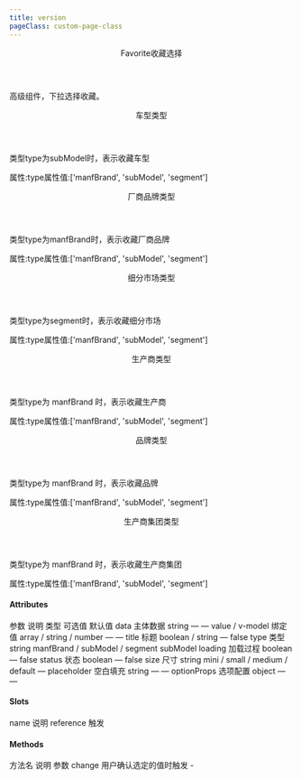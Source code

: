 ```yaml
---
title: version
pageClass: custom-page-class
---
```


<ClientOnly>
<Common-code-format>

  <div slot="componentNameTitle" class="component">
    <header class="component-name">
      Favorite收藏选择
    </header>
    <p class="component-text">
      高级组件，下拉选择收藏。
    </p>
  </div>

  <div slot="description">
    <header class="iw-description-title">
      车型类型
    </header>
    <p class="iw-description-text">
      类型type为subModel时，表示收藏车型
    </p>
  </div>

  <div slot="showComponents" class="iw-show-component">
    <Favorite-demo1/>
  </div>

  <section slot="paraDescription" class="iw-code-description">
    <p class="iw-paraStyle-wrapper">
        属性:<span class="iw-paraStyle">type</span>属性值:<span class="iw-paraStyle">['manfBrand', 'subModel', 'segment']</span>
    </p>
  </section>

  <highlight-code class="codeStyle" slot="showCode" lang="vue">
    <template>
      <div>
        <iw-favorite
          v-model="value"
          :data="data"
          :type-data="typeData"
          :show-search="true"
          type="subModel"
          is-modal
          title="车型"
          size="mini"
          require
          placement="bottomLeft"
          @save="handleSave"
          @change="handleChange"
        >
          <iw-button slot="reference" type="primary" size="mini">管理收藏车型</iw-button>
          <span slot="desc" class="iw-favorite__desc">
            <abbr class="font-blue">■ 国产 </abbr>
            <abbr class="font-orange">■ 进口</abbr>
          </span>
        </iw-favorite>
        <iw-favorite
          v-model="value2"
          :data="data"
          :showFolder="false"
          :type-data="typeData"
          :show-search="true"
          :append-to-body="false"
          type="subModel"
          title="车型"
          size="mini"
          require
          placement="bottomLeft"
          style="width: 120px;"
          @save="handleSave"
          @change="handleChange2"
        >
          <span slot="desc" class="iw-favorite__desc">
            <abbr class="font-blue">■ 国产 </abbr>
            <abbr class="font-orange">■ 进口</abbr>
          </span>
        </iw-favorite>
      </div>
    </template>
    <script>
    import { data } from '../../data/get-favorite-submodel'
    import { data as submodel } from '../../data/get-submodel'
    export default {
      name: '',
      data() {
        return {
          value: '',
          value2: '',
          data: [],
          typeData: []
        }
      },
      mounted() {
        this.data = data
        this.typeData = submodel
      },
      methods: {
        handleChange(value) {
          console.log('value', value)
          this.value = value
        },
        handleChange2(value) {
          console.log('value', value)
          this.value2 = value
        },
        handleSave(data) {
          this.data = data
        }
      }
    }
    </script>
    <script>
      export const data = [
        {
          'key': 1009,
          'value': '默认竞争圈',
          'selected': true,
          'disabledChildren': [
            {
              'key': 61,
              'value': 'A1'
            }
          ],
          'children': [
            {
              'key': 431,
              'value': '宝来',
              'remark': '国产'
            },
            {
              'key': 606,
              'value': '卡罗拉',
              'remark': '国产'
            },
            {
              'key': 748,
              'value': '奇骏',
              'remark': '国产'
            },
            {
              'key': 828,
              'value': '速腾',
              'remark': '国产'
            },
            {
              'key': 5431,
              'value': '朗逸Plus',
              'remark': '国产'
            },
            {
              'key': 837,
              'value': '思域',
              'remark': '国产'
            },
            {
              'key': 888,
              'value': '逍客',
              'remark': '国产'
            },
            {
              'key': 903,
              'value': '轩逸经典',
              'remark': '国产'
            },
            {
              'key': 925,
              'value': '英朗',
              'remark': '国产'
            },
            {
              'key': 830,
              'value': '桑塔纳',
              'remark': '国产'
            },
            {
              'key': 1144,
              'value': "CLK级",
              'remark': '进口'
            }
          ]
        }
      ]
    </script>
  </highlight-code>
</Common-code-format>
</ClientOnly>

<ClientOnly>
<Common-code-format>

  <div slot="description">
    <header class="iw-description-title">
      厂商品牌类型
    </header>
    <p class="iw-description-text">
      类型type为manfBrand时，表示收藏厂商品牌
    </p>
  </div>

  <div slot="showComponents" class="iw-show-component">
    <Favorite-demo2/>
  </div>

  <section slot="paraDescription" class="iw-code-description">
    <p class="iw-paraStyle-wrapper">
        属性:<span class="iw-paraStyle">type</span>属性值:<span class="iw-paraStyle">['manfBrand', 'subModel', 'segment']</span>
    </p>
  </section>

  <highlight-code class="codeStyle" slot="showCode" lang="vue">
    <template>
      <div>
        <iw-favorite
          v-model="value"
          :data="data"
          :type-data="typeData"
          :show-search="true"
          type="manfBrand"
          is-modal
          title="厂商品牌"
          size="mini"
          placement="bottomLeft"
          style="width: 180px;"
          @save="handleSave"
          @change="handleChange"
        >
          <iw-button slot="reference" type="primary" size="mini">管理收藏厂商品牌</iw-button>
        </iw-favorite>
      </div>
    </template>
    <script>
    const data = [
      {
        "key":780,
        "value":"默认竞争圈",
        "selected":1,
        "children":[
          {
              "key":138,
              "value":"一汽丰田-丰田"
          },
          {
              "key":135,
              "value":"一汽-大众-大众"
          },
          {
              "key":115,
              "value":"上汽通用-别克"
          },
          {
              "key":109,
              "value":"上汽大众-大众"
          },
          {
              "key":80,
              "value":"吉利汽车-吉利"
          },
          {
              "key":61,
              "value":"广汽丰田-丰田"
          },
          {
              "key":58,
              "value":"广汽本田-本田"
          },
          {
              "key":41,
              "value":"东风日产"
          },
          {
              "key":35,
              "value":"东风本田-本田"
          },
          {
              "key":8,
              "value":"北京奔驰-奔驰"
          }
        ]
      }
    ]
    import { data as manfbrand } from '../../data/get-manfbrand'
    export default {
      name: '',
      data() {
        return {
          value: '',
          data: [],
          typeData: []
        }
      },
      mounted() {
        this.data = data
        this.typeData = manfbrand[1]
      },
      methods: {
        handleChange(value) {
          console.log('value', value)
          this.value = value
        },
        handleSave(data) {
          this.data = data
        }
      }
    }
    </script>
  </highlight-code>
</Common-code-format>
</ClientOnly>

<ClientOnly>
<Common-code-format>

  <div slot="description">
    <header class="iw-description-title">
      细分市场类型
    </header>
    <p class="iw-description-text">
      类型type为segment时，表示收藏细分市场
    </p>
  </div>

  <div slot="showComponents" class="iw-show-component">
    <Favorite-demo3/>
  </div>

  <section slot="paraDescription" class="iw-code-description">
    <p class="iw-paraStyle-wrapper">
        属性:<span class="iw-paraStyle">type</span>属性值:<span class="iw-paraStyle">['manfBrand', 'subModel', 'segment']</span>
    </p>
  </section>

  <highlight-code class="codeStyle" slot="showCode" lang="vue">
    <template>
      <div>
        <iw-favorite
          v-model="value"
          :data="data"
          :type-data="typeData"
          :show-search="true"
          type="segment"
          is-modal
          title="细分市场"
          size="mini"
          placement="bottomLeft"
          @save="handleSave"
          @change="handleChange"
        >
          <iw-button slot="reference" type="primary" size="mini">管理收藏细分市场</iw-button>
        </iw-favorite>
        <iw-favorite
          v-model="value"
          :data="data"
          :type-data="typeData"
          :show-search="true"
          type="segment"
          title="细分市场"
          size="mini"
          placement="bottomLeft"
          style="width: 128px;"
          @save="handleSave"
          @change="handleChange"
        >
          <iw-button slot="reference" type="primary" size="mini">管理收藏细分市场</iw-button>
        </iw-favorite>
      </div>
    </template>
    <script>
    import { data } from '../../data/get-favorite-segment'
    import { data as segment } from '../../data/get-segment'
    export default {
      name: '',
      data() {
        return {
          value: '',
          data: [],
          typeData: []
        }
      },
      mounted() {
        this.data = data
        this.typeData = segment
      },
      methods: {
        handleChange(value) {
          console.log('value', value)
          this.value = value
        },
        handleSave(data) {
          this.data = data
        }
      }
    }
    </script>
  </highlight-code>
</Common-code-format>
</ClientOnly>

<ClientOnly>
<Common-code-format>

  <div slot="description">
    <header class="iw-description-title">
      生产商类型
    </header>
    <p class="iw-description-text">
      类型type为 manfBrand 时，表示收藏生产商
    </p>
  </div>

  <div slot="showComponents" class="iw-show-component">
    <Favorite-demo4/>
  </div>

  <section slot="paraDescription" class="iw-code-description">
    <p class="iw-paraStyle-wrapper">
        属性:<span class="iw-paraStyle">type</span>属性值:<span class="iw-paraStyle">['manfBrand', 'subModel', 'segment']</span>
    </p>
  </section>

  <highlight-code class="codeStyle" slot="showCode" lang="vue">
    <template>
      <div>
        <iw-favorite
          v-model="value"
          :data="data"
          :type-data="typeData"
          :show-search="true"
          type="manfBrand"
          is-modal
          title="生产商"
          size="mini"
          placement="bottomLeft"
          style="width: 180px;"
          @save="handleSave"
          @change="handleChange"
        >
          <iw-button slot="reference" type="primary" size="mini">管理收藏生产商</iw-button>
        </iw-favorite>
      </div>
    </template>
    <script>
    import { data as manfbrand } from '../../data/get-manfbrand'
    export default {
      name: '',
      data() {
        return {
          value: '',
          data: [],
          typeData: []
        }
      },
      mounted() {
        this.data = []
        this.typeData = manfbrand[0]
      },
      methods: {
        handleChange(value) {
          console.log('value', value)
          this.value = value
        },
        handleSave(data) {
          this.data = data
        }
      }
    }
    </script>
  </highlight-code>
</Common-code-format>
</ClientOnly>

<ClientOnly>
<Common-code-format>

  <div slot="description">
    <header class="iw-description-title">
      品牌类型
    </header>
    <p class="iw-description-text">
      类型type为 manfBrand 时，表示收藏品牌
    </p>
  </div>

  <div slot="showComponents" class="iw-show-component">
    <Favorite-demo5/>
  </div>

  <section slot="paraDescription" class="iw-code-description">
    <p class="iw-paraStyle-wrapper">
        属性:<span class="iw-paraStyle">type</span>属性值:<span class="iw-paraStyle">['manfBrand', 'subModel', 'segment']</span>
    </p>
  </section>

  <highlight-code class="codeStyle" slot="showCode" lang="vue">
    <template>
      <div>
        <iw-favorite
          v-model="value"
          :data="data"
          :type-data="typeData"
          :show-search="true"
          type="manfBrand"
          is-modal
          title="品牌"
          size="mini"
          placement="bottomLeft"
          style="width: 180px;"
          @save="handleSave"
          @change="handleChange"
        >
          <iw-button slot="reference" type="primary" size="mini">管理收藏品牌</iw-button>
        </iw-favorite>
      </div>
    </template>
    <script>
    import { data as manfbrand } from '../../data/get-manfbrand'
    export default {
      name: '',
      data() {
        return {
          value: '',
          data: [],
          typeData: []
        }
      },
      mounted() {
        this.data = []
        this.typeData = manfbrand[2]
      },
      methods: {
        handleChange(value) {
          console.log('value', value)
          this.value = value
        },
        handleSave(data) {
          this.data = data
        }
      }
    }
    </script>
  </highlight-code>
</Common-code-format>
</ClientOnly>

<ClientOnly>
<Common-code-format>

  <div slot="description">
    <header class="iw-description-title">
      生产商集团类型
    </header>
    <p class="iw-description-text">
      类型type为 manfBrand 时，表示收藏生产商集团
    </p>
  </div>

  <div slot="showComponents" class="iw-show-component">
    <Favorite-demo6/>
  </div>

  <section slot="paraDescription" class="iw-code-description">
    <p class="iw-paraStyle-wrapper">
        属性:<span class="iw-paraStyle">type</span>属性值:<span class="iw-paraStyle">['manfBrand', 'subModel', 'segment']</span>
    </p>
  </section>

  <highlight-code class="codeStyle" slot="showCode" lang="vue">
    <template>
      <div>
        <iw-favorite
          v-model="value"
          :data="data"
          :type-data="typeData"
          :show-search="true"
          type="manfBrand"
          is-modal
          require
          title="生产商集团"
          size="mini"
          placement="bottomLeft"
          style="width: 180px;"
          @save="handleSave"
          @change="handleChange"
        >
          <iw-button slot="reference" type="primary" size="mini">管理</iw-button>
        </iw-favorite>
      </div>
    </template>
    <script>
    import { data as manfbrand } from '../../data/get-manfbrand'
    export default {
      name: '',
      data() {
        return {
          value: '',
          text: {},
          data: [],
          typeData: []
        }
      },
      mounted() {
        this.data = []
        this.typeData = manfbrand[3]
      },
      methods: {
        handleChange(value, text) {
          console.log('value', value, text)
          this.value = value
          this.text = text
        },
        handleSave(data) {
          this.data = data
        }
      }
    }
    </script>
  </highlight-code>
</Common-code-format>
</ClientOnly>

#### Attributes
<ClientOnly>
<Common-create-form>
  <thead slot="form-header" class="formHead">
      <tr class="formHeadRow">
          <th class="formHeadCol">参数</th>
          <th class="formHeadCol">说明</th>
          <th class="formHeadCol">类型</th>
          <th class="formHeadCol">可选值</th>
          <th class="formHeadCol">默认值</th>
      </tr>
  </thead>
  <tbody slot="form-body" class="formBody">
      <tr class="formBodyRow">
          <td class="formBodyCol">data</td>
          <td class="formBodyCol">主体数据</td>
          <td class="formBodyCol">string</td>
          <td class="formBodyCol">—</td>
          <td class="formBodyCol">—</td>
      </tr>
      <tr class="formBodyRow">
          <td class="formBodyCol">value / v-model</td>
          <td class="formBodyCol">绑定值</td>
          <td class="formBodyCol">array / string / number</td>
          <td class="formBodyCol">—</td>
          <td class="formBodyCol">—</td>
      </tr>
      <tr class="formBodyRow">
          <td class="formBodyCol">title</td>
          <td class="formBodyCol">标题</td>
          <td class="formBodyCol">boolean / string</td>
          <td class="formBodyCol">—</td>
          <td class="formBodyCol">false</td>
      </tr>
      <tr class="formBodyRow">
          <td class="formBodyCol">type</td>
          <td class="formBodyCol">类型</td>
          <td class="formBodyCol">string</td>
          <td class="formBodyCol">manfBrand / subModel / segment</td>
          <td class="formBodyCol">subModel</td>
      </tr>
      <tr class="formBodyRow">
          <td class="formBodyCol">loading</td>
          <td class="formBodyCol">加载过程</td>
          <td class="formBodyCol">boolean</td>
          <td class="formBodyCol">—</td>
          <td class="formBodyCol">false</td>
      </tr>
      <tr class="formBodyRow">
          <td class="formBodyCol">status</td>
          <td class="formBodyCol">状态</td>
          <td class="formBodyCol">boolean</td>
          <td class="formBodyCol">—</td>
          <td class="formBodyCol">false</td>
      </tr>
      <tr class="formBodyRow">
          <td class="formBodyCol">size</td>
          <td class="formBodyCol">尺寸</td>
          <td class="formBodyCol">string</td>
          <td class="formBodyCol">mini / small / medium / default</td>
          <td class="formBodyCol">—</td>
      </tr>
      <tr class="formBodyRow">
          <td class="formBodyCol">placeholder</td>
          <td class="formBodyCol">空白填充</td>
          <td class="formBodyCol">string</td>
          <td class="formBodyCol">—</td>
          <td class="formBodyCol">—</td>
      </tr>
      <tr class="formBodyRow">
          <td class="formBodyCol">optionProps</td>
          <td class="formBodyCol">选项配置</td>
          <td class="formBodyCol">object</td>
          <td class="formBodyCol">—</td>
          <td class="formBodyCol">—</td>
      </tr>
  </tbody>
</Common-create-form>
</ClientOnly>

#### Slots
<ClientOnly>
<Common-create-form>
  <thead slot="form-header" class="formHead">
      <tr class="formHeadRow">
          <th class="formHeadCol">name</th>
          <th class="formHeadCol">说明</th>
      </tr>
  </thead>
  <tbody slot="form-body" class="formBody">
    <tr class="formBodyRow">
        <td class="formBodyCol">reference</td>
        <td class="formBodyCol">触发</td>
    </tr>
  </tbody>
</Common-create-form>
</ClientOnly>

#### Methods 
<ClientOnly>
<Common-create-form>
  <thead slot="form-header" class="formHead">
      <tr class="formHeadRow">
          <th class="formHeadCol">方法名</th>
          <th class="formHeadCol">说明</th>
          <th class="formHeadCol">参数</th>
      </tr>
  </thead>
  <tbody slot="form-body" class="formBody">
    <tr class="formBodyRow">
        <td class="formBodyCol">change</td>
        <td class="formBodyCol">用户确认选定的值时触发</td>
        <td class="formBodyCol">-</td>
    </tr>
  </tbody>
</Common-create-form>
</ClientOnly>